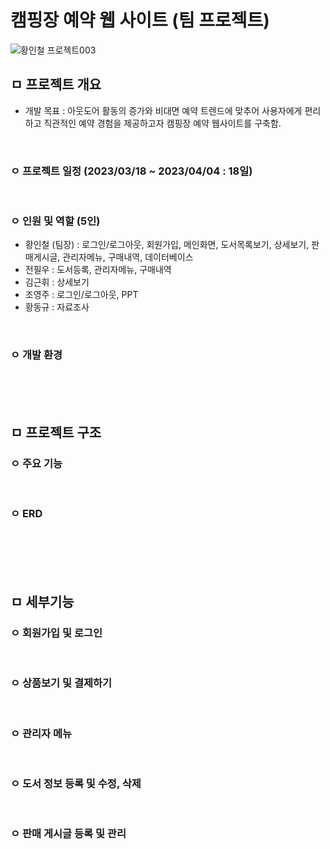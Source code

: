 # 캠핑장 예약 웹 사이트 (팀 프로젝트)
![황인철 프로젝트003](https://github.com/user-attachments/assets/098c45a0-ad40-4acd-abd0-51e6346b6e82)

## ㅁ 프로젝트 개요
- 개발 목표 : 아웃도어 활동의 증가와 비대면 예약 트렌드에 맞추어 사용자에게 편리하고 직관적인 예약 경험을 제공하고자 캠핑장 예약 웹사이트를 구축함.
<br>

### ㅇ 프로젝트 일정 (2023/03/18 ~ 2023/04/04 : 18일)
<br>

### ㅇ 인원 및 역할 (5인)
- 황인철 (팀장) : 로그인/로그아웃, 회원가입, 메인화면, 도서목록보기, 상세보기, 판매게시글, 관리자메뉴, 구매내역, 데이터베이스
- 전필우 : 도서등록, 관리자메뉴, 구매내역
- 김근휘 : 상세보기
- 조영주 : 로그인/로그아웃, PPT
- 황동규 : 자료조사
<br>

### ㅇ 개발 환경

<br><br><br>

## ㅁ 프로젝트 구조
### ㅇ 주요 기능

<br>

### ㅇ ERD

<br><br><br><br>

## ㅁ 세부기능
### ㅇ 회원가입 및 로그인

<br>

### ㅇ 상품보기 및 결제하기

<br>

### ㅇ 관리자 메뉴

<br>

### ㅇ 도서 정보 등록 및 수정, 삭제

<br>

### ㅇ 판매 게시글 등록 및 관리

<br>
